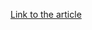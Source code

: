 [Link to the article](https://blog.google/threat-analysis-group/iranian-backed-group-steps-up-phishing-campaigns-against-israel-us/)
